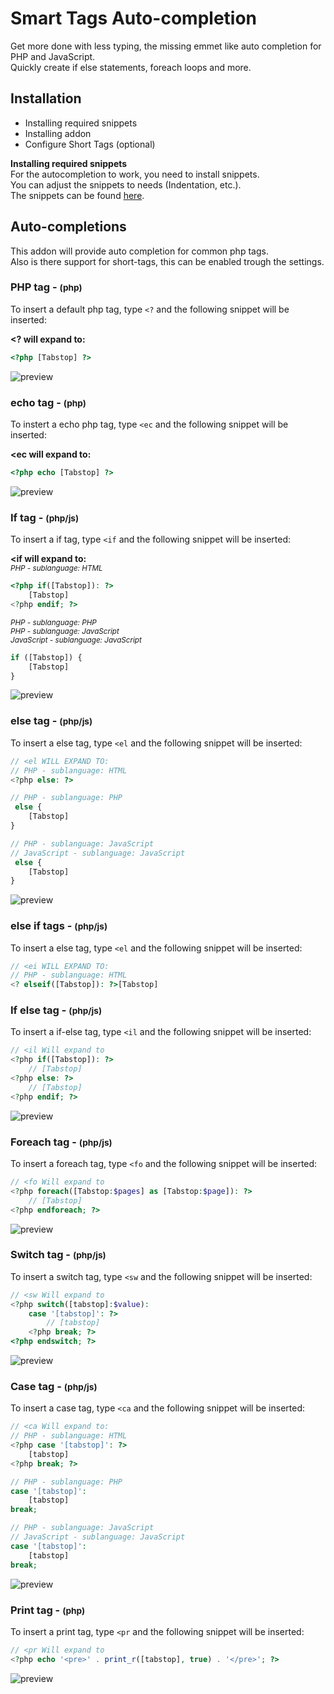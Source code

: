 # Smart Tags Auto-completion
Get more done with less typing, the missing emmet like auto completion for PHP and JavaScript.  
Quickly create if else statements, foreach loops and more.

## Installation
 * Installing required snippets
 * Installing addon
 * Configure Short Tags (optional)

**Installing required snippets**  
For the autocompletion to work, you need to install snippets.   
You can adjust the snippets to needs (Indentation, etc.).    
The snippets can be found [here](https://github.com/babobski/PHP-Tags-Snippets).

## Auto-completions
This addon will provide auto completion for common php tags.  
Also is there support for short-tags, this can be enabled trough the settings.

### PHP tag - <small>(php)</small>
To insert a default php tag, type `<?` and the following snippet will be inserted:

**<? will expand to:**
```php
<?php [Tabstop] ?>
```
![preview](php-tag.gif)

### echo tag - <small>(php)</small>
To instert a echo php tag, type `<ec` and the following snippet will be inserted:

**<ec will expand to:**
```php
<?php echo [Tabstop] ?>
```
![preview](echo-tag.gif)

### If tag - <small>(php/js)</small>
To insert a if tag, type `<if` and the following snippet will be inserted:

**<if will expand to:**  
<small>*PHP - sublanguage: HTML*</small>
```php
<?php if([Tabstop]): ?>
	[Tabstop]
<?php endif; ?>
```
<small>*PHP - sublanguage: PHP*  
*PHP - sublanguage: JavaScript*  
*JavaScript - sublanguage: JavaScript*</small>
```php
if ([Tabstop]) {
	[Tabstop]
}
```

![preview](if-tag.gif)

### else tag - <small>(php/js)</small>
To insert a else tag, type `<el` and the following snippet will be inserted:
```php
// <el WILL EXPAND TO:  
// PHP - sublanguage: HTML
<?php else: ?>

// PHP - sublanguage: PHP
 else {
	[Tabstop]
}

// PHP - sublanguage: JavaScript
// JavaScript - sublanguage: JavaScript
 else {
	[Tabstop]
}

```
![preview](esle-tag.gif)

### else if tags - <small>(php/js)</small>
To insert a else tag, type `<el` and the following snippet will be inserted:
```php
// <ei WILL EXPAND TO:
// PHP - sublanguage: HTML
<? elseif([Tabstop]): ?>[Tabstop]

```

### If else tag - <small>(php/js)</small>
To insert a if-else tag, type `<il` and the following snippet will be inserted:
```php
// <il Will expand to
<?php if([Tabstop]): ?>
	// [Tabstop]
<?php else: ?>
	// [Tabstop]
<?php endif; ?>
```

![preview](if-else-tag.gif)

### Foreach tag - <small>(php/js)</small>
To insert a foreach tag, type `<fo` and the following snippet will be inserted:
```php
// <fo Will expand to
<?php foreach([Tabstop:$pages] as [Tabstop:$page]): ?>
	// [Tabstop]
<?php endforeach; ?>
```
![preview](foreach-tag.gif)

### Switch tag - <small>(php/js)</small>
To insert a switch tag, type `<sw` and the following snippet will be inserted:
```php
// <sw Will expand to
<?php switch([tabstop]:$value):
	case '[tabstop]': ?>
		// [tabstop]
	<?php break; ?>
<?php endswitch; ?>
```
![preview](switch-tag.gif)

### Case tag - <small>(php/js)</small>
To insert a case tag, type `<ca` and the following snippet will be inserted:
```php
// <ca Will expand to:
// PHP - sublanguage: HTML
<?php case '[tabstop]': ?>
	[tabstop]
<?php break; ?>

// PHP - sublanguage: PHP
case '[tabstop]':
	[tabstop]
break;

// PHP - sublanguage: JavaScript
// JavaScript - sublanguage: JavaScript
case '[tabstop]':
	[tabstop]
break;
```
![preview](case-tag.gif)

### Print tag - <small>(php)</small>
To insert a print tag, type `<pr` and the following snippet will be inserted:
```php
// <pr Will expand to
<?php echo '<pre>' . print_r([tabstop], true) . '</pre>'; ?>
```
![preview](print-tag.gif)
